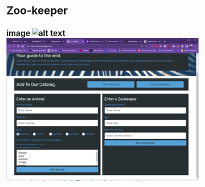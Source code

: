 # Zoo-keeper
## image ![alt text](assets/images/Zookeeper-top.PNG) ![alt text](assets/images/Zookeeper-bottom.PNG)